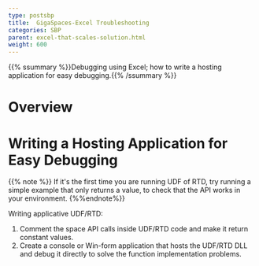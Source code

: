 ```yaml
---
type: postsbp
title:  GigaSpaces-Excel Troubleshooting
categories: SBP
parent: excel-that-scales-solution.html
weight: 600
---
```


{{% ssummary %}}Debugging using Excel; how to write a hosting application for easy debugging.{{% /ssummary %}}

# Overview

# Writing a Hosting Application for Easy Debugging

{{% note %}}
If it's the first time you are running UDF of RTD, try running a simple example that only returns a value, to check that the API works in your environment.
{%%endnote%}}

Writing applicative UDF/RTD:

1. Comment the space API calls inside UDF/RTD code and make it return constant values.
2. Create a console or Win-form application that hosts the UDF/RTD DLL and debug it directly to solve the function implementation problems.
